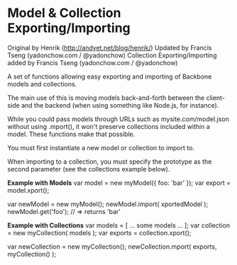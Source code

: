 Model & Collection Exporting/Importing
====================
Original by Henrik (http://andyet.net/blog/henrik/) 
Updated by Francis Tseng (yadonchow.com / @yadonchow)
Collection Exporting/Importing added by Francis Tseng (yadonchow.com / @yadonchow) 

A set of functions allowing easy exporting and importing of Backbone models and collections.

The main use of this is moving models back-and-forth between the client-side and the backend (when using something like Node.js, for instance).

While you could pass models through URLs such as mysite.com/model.json without using .mport(), it won't preserve collections included within a model. These functions make that possible.

You must first instantiate a new model or collection to import to.

When importing to a collection, you must specify the prototype as the second parameter (see the collections example below).

**Example with Models**
  var model = new myModel({ foo: 'bar' });
  var export = model.xport();

  var newModel = new myModel();
  newModel.import( xportedModel );
  newModel.get('foo');
  // => returns 'bar'

**Example with Collections**
  var models = [ ... some models ... ];
  var collection = new myCollection( models );
  var exports = collection.xport();

  var newCollection = new myCollection();
  newCollection.mport( exports, myCollection() );
